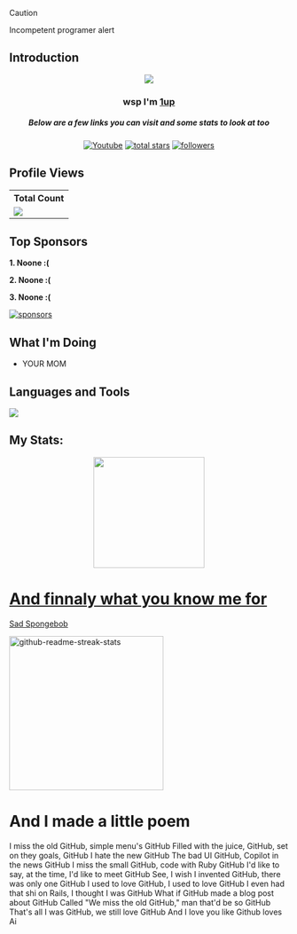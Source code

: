 > [!CAUTION]
> Incompetent programer alert

## Introduction
<p align="center">
  <a href="https://github.com/1up64"> 
<img src="https://readme-typing-svg.demolab.com/?lines=Yo%20wsp%20I'm%201up;My%20account%20has%20been%20seen%20by%20over%201%20person&font=Comic%20sans%20MS&center=true&width=700&height=45&color=09F755n&vCenter=true&pause=1000&size=25" /></a>
</p>

<h3 align="center">wsp I'm <a href="https://github.com/1up64">1up</a></h3>
<h5 align="center">Below are a few links you can visit and some stats to look at too</h5>

<p align="center">
  <a href="https://www.youtube.com/@1upfunniguy"><img alt="Youtube" title="Youtube" src="https://img.shields.io/badge/-Youtube-FF0000?style=for-the-badge&logo=youtube&logoColor=white"/></a>
<a href="https://github.com/1up64?tab=repositories&sort=stargazers">
    <img alt="total stars" title="Total stars on GitHub" src="https://custom-icon-badges.demolab.com/github/stars/1up64?color=B8B92B&style=for-the-badge&labelColor=959532&logo=star"/></a>
   <a href="https://github.com/1up64"><img alt="followers" title="Follow me on Github" src="https://img.shields.io/github/followers/1up64?color=236ad3&style=for-the-badge&logo=github&label=Follow"/></a>

 </p>
 
## Profile Views


  <table>
    <tr>
      <!-- <th>Profile Views</th> -->
      <th>Total Count</th>
    </tr>
    <tr>
      <td>
         <a href="https://github.com/1up64"> <img src="https://komarev.com/ghpvc/?username=1up64&style=for-the-badge&color=brightgreen"> </a>
      </td>
    </tr>
  </table>

## Top Sponsors
**1. Noone :(**

**2. Noone :(**

**3. Noone :(**

   <a href="https://github.com/sponsors/1up64"><img alt="sponsors" title="All Sponsors" src="https://img.shields.io/badge/-All Sponsors-FD9494?style=for-the-badge&logo=GitHub&logoColor=black"/></a>

## What I'm Doing

- YOUR MOM

## Languages and Tools

<p align="left"> <a href="https://github.com/1up64"><img src="https://skillicons.dev/icons?i=vscode,github,css,html,js,nodejs"> </a> </p>

## My Stats:
<p align="center">
  <a href="https://github.com/1up64"> 
<img height="200px" src="https://github-readme-stats.vercel.app/api?username=1up64&hide_border=true&show_icons=true&count_private=true&theme=gruvbox&bg_color=151515">
</p>

<h1>And finnaly what you know me for</h1>

<p> Sad Spongebob </p>
  <p align="left">
     <a href="https://github.com/1up64/Sad-Spongebob"><img width="278" src="https://denvercoder1-github-readme-stats.vercel.app/api/pin/?username=1up64&repo=Sad-Spongebob&theme=react&bg_color=1F222E&title_color=F8D866&hide_border=true&icon_color=F8D866&show_icons=false" alt="github-readme-streak-stats"></a>
  </p>


# And I made a little poem

I miss the old GitHub, simple menu's GitHub
Filled with the juice, GitHub, set on they goals, GitHub
I hate the new GitHub
The bad UI GitHub, Copilot in the news GitHub
I miss the small GitHub, code with Ruby GitHub
I'd like to say, at the time, I'd like to meet GitHub
See, I wish I invented GitHub, there was only one GitHub
I used to love GitHub, I used to love GitHub
I even had that shi on Rails, I thought I was GitHub
What if GitHub made a blog post about GitHub
Called "We miss the old GitHub," man that'd be so GitHub
That's all I was GitHub, we still love GitHub
And I love you like Github loves Ai
